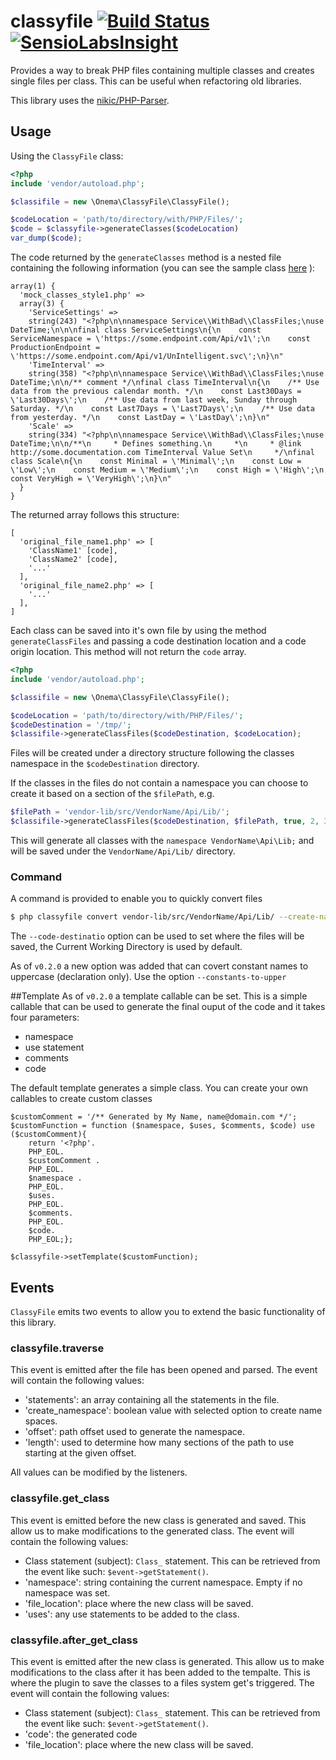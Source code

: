 # classyfile [![Build Status](https://travis-ci.org/onema/classyfile.svg?branch=master)](https://travis-ci.org/onema/classyfile) [![SensioLabsInsight](https://insight.sensiolabs.com/projects/7cd81039-46d2-4a18-b57b-6242cb18f3b4/mini.png)](https://insight.sensiolabs.com/projects/7cd81039-46d2-4a18-b57b-6242cb18f3b4)
Provides a way to break PHP files containing multiple classes and creates single files per class.
This can be useful when refactoring old libraries. 

This library uses the [nikic/PHP-Parser](https://github.com/nikic/PHP-Parser).

## Usage

Using the `ClassyFile` class:

```php 
<?php
include 'vendor/autoload.php';

$classifile = new \Onema\ClassyFile\ClassyFile();

$codeLocation = 'path/to/directory/with/PHP/Files/';
$code = $classyfile->generateClasses($codeLocation)
var_dump($code);
```
The code returned by the `generateClasses` method is a nested file containing the following information (you can see the sample class [here](tests/mock/mock_classes_style1.php) ):
```
array(1) {
  'mock_classes_style1.php' =>
  array(3) {
    'ServiceSettings' =>
    string(243) "<?php\n\nnamespace Service\\WithBad\\ClassFiles;\nuse DateTime;\n\n\nfinal class ServiceSettings\n{\n    const ServiceNamespace = \'https://some.endpoint.com/Api/v1\';\n    const ProductionEndpoint = \'https://some.endpoint.com/Api/v1/UnIntelligent.svc\';\n}\n"
    'TimeInterval' =>
    string(358) "<?php\n\nnamespace Service\\WithBad\\ClassFiles;\nuse DateTime;\n\n/** comment */\nfinal class TimeInterval\n{\n    /** Use data from the previous calendar month. */\n    const Last30Days = \'Last30Days\';\n    /** Use data from last week, Sunday through Saturday. */\n    const Last7Days = \'Last7Days\';\n    /** Use data from yesterday. */\n    const LastDay = \'LastDay\';\n}\n"
    'Scale' =>
    string(334) "<?php\n\nnamespace Service\\WithBad\\ClassFiles;\nuse DateTime;\n\n/**\n     * Defines something.\n     *\n     * @link http://some.documentation.com TimeInterval Value Set\n     */\nfinal class Scale\n{\n    const Minimal = \'Minimal\';\n    const Low = \'Low\';\n    const Medium = \'Medium\';\n    const High = \'High\';\n    const VeryHigh = \'VeryHigh\';\n}\n"
  }
}
```

The returned array follows this structure:
```
[
  'original_file_name1.php' => [
    'ClassName1' [code],
    'ClassName2' [code],
    '...'
  ],
  'original_file_name2.php' => [
    '...'
  ],
]
```

Each class can be saved into it's own file by using the method `generateClassFiles` and passing a code destination location and a code origin location. This method will not return the `code` array.

```php 
<?php
include 'vendor/autoload.php';

$classifile = new \Onema\ClassyFile\ClassyFile();

$codeLocation = 'path/to/directory/with/PHP/Files/';
$codeDestination = '/tmp/';
$classifile->generateClassFiles($codeDestination, $codeLocation);

```

Files will be created under a directory structure following the classes namespace in the `$codeDestination` directory.

If the classes in the files do not contain a namespace you can choose to create it based on a section of the `$filePath`, e.g.

```php
$filePath = 'vendor-lib/src/VendorName/Api/Lib/';
$classifile->generateClassFiles($codeDestination, $filePath, true, 2, 3);
```

This will generate all classes with the `namespace VendorName\Api\Lib;` and will be saved under the `VendorName/Api/Lib/` directory.

### Command
A command is provided to enable you to quickly convert files
```sh
$ php classyfile convert vendor-lib/src/VendorName/Api/Lib/ --create-namespace --offset=2 --length=3
```

The `--code-destinatio` option can be used to set where the files will be saved, the Current Working Directory is used by default. 

As of `v0.2.0` a new option was added that can covert constant names to uppercase (declaration only). Use the option `--constants-to-upper`

##Template
As of `v0.2.0` a template callable can be set. This is a simple callable that can be used to generate the final ouput of the code and it takes four parameters:
 - namespace
 - use statement
 - comments
 - code

The default template generates a simple class. You can create your own callables to create custom classes
```
$customComment = '/** Generated by My Name, name@domain.com */';
$customFunction = function ($namespace, $uses, $comments, $code) use ($customComment){
    return '<?php'.
    PHP_EOL.
    $customComment . 
    PHP_EOL.
    $namespace .
    PHP_EOL.
    $uses.
    PHP_EOL.
    $comments.
    PHP_EOL.
    $code.
    PHP_EOL;};
    
$classyfile->setTemplate($customFunction);
 ```

## Events
`ClassyFile` emits two events to allow you to extend the basic functionality of this library.

### classyfile.traverse
This event is emitted after the file has been opened and parsed. The event will contain the following values:

- 'statements': an array containing all the statements in the file.
- 'create_namespace': boolean value with selected option to create name spaces.
- 'offset': path offset used to generate the namespace.
- 'length': used to determine how many sections of the path to use starting at the given offset.

All values can be modified by the listeners.

### classyfile.get_class
This event is emitted before the new class is generated and saved. This allow us to make modifications to the generated class. The event will contain the following values:

- Class statement (subject): `Class_` statement. This can be retrieved from the event like such: `$event->getStatement()`.
- 'namespace': string containing the current namespace. Empty if no namespace was set.
- 'file_location': place where the new class will be saved.
- 'uses': any use statements to be added to the class.

### classyfile.after_get_class
This event is emitted after the new class is generated. This allow us to make modifications to the class after it has been added to the tempalte. This is where the plugin to save the classes to a files system get's triggered. The event will contain the following values:

- Class statement (subject): `Class_` statement. This can be retrieved from the event like such: `$event->getStatement()`.
- 'code': the generated code
- 'file_location': place where the new class will be saved.
